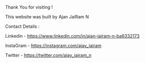 Thank You for visiting !


This website was built by Ajan JaiRam N


Contact Details :


Linkedin  - https://www.linkedin.com/in/ajan-jairam-n-ba6332173

InstaGram - https://instagram.com/ajay_jairam

Twitter   - https://twitter.com/ajay_jairam_n
